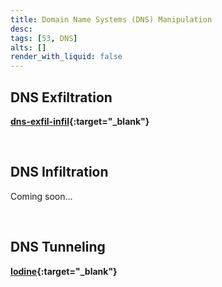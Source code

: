 ```yaml
---
title: Domain Name Systems (DNS) Manipulation
desc:
tags: [53, DNS]
alts: []
render_with_liquid: false
---
```


## DNS Exfiltration

**[dns-exfil-infil](https://github.com/kleosdc/dns-exfil-infil){:target="_blank"}**

<br />

## DNS Infiltration

Coming soon...

<br />

## DNS Tunneling

**[Iodine](https://github.com/yarrick/iodine){:target="_blank"}**
